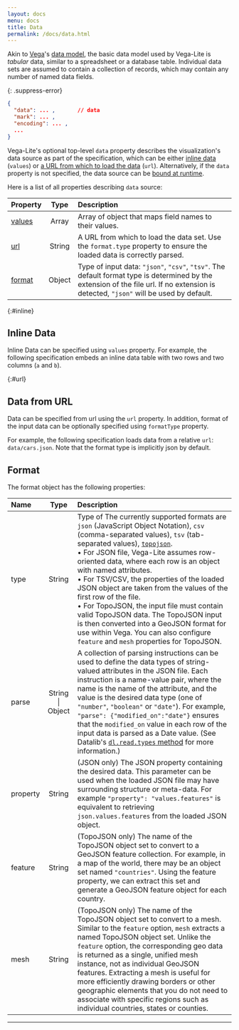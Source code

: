 ```yaml
---
layout: docs
menu: docs
title: Data
permalink: /docs/data.html
---
```


Akin to [Vega](https://www.github.com/vega/vega)'s [data model](https://www.github.com/vega/vega/wiki/Data), the basic data model used by Vega-Lite is *tabular* data, similar to a spreadsheet or a database table. Individual data sets are assumed to contain a collection of records, which may contain any number of named data fields.

{: .suppress-error}
```json
{
  "data": ... ,       // data
  "mark": ... ,
  "encoding": ... ,
  ...
}
```

Vega-Lite's optional top-level `data` property describes the visualization's data source as part of the specification, which can be either [inline data](#inline) (`values`) or [a URL from which to load the data](#url) (`url`).  Alternatively, if the `data` property is not specified, the data source can be [bound at runtime](#runtime).

Here is a list of all properties describing `data` source:

| Property      | Type          | Description    |
| :------------ |:-------------:| :------------- |
| [values](#inline-data) | Array         | Array of object that maps field names to their values. |
| [url](#data-from-url) | String         | A URL from which to load the data set. Use the `format.type` property to ensure the loaded data is correctly parsed. |
| [format](#format)     | Object         | Type of input data: `"json"`, `"csv"`, `"tsv"`. The default format type is determined by the extension of the file url. If no extension is detected, `"json"` will be used by default. |

{:#inline}
## Inline Data

Inline Data can be specified using `values` property.
For example, the following specification embeds an inline data table with two rows and two columns (`a` and `b`).

<span class="vl-example" data-name="bar"></span>

{:#url}
## Data from URL

Data can be specified from url using the `url` property. In addition, format of the input data can be optionally specified using `formatType` property.

For example, the following specification loads data from a relative `url`: `data/cars.json`. Note that the format type is implicitly json by default.

<span class="vl-example" data-name="scatter"></span>

## Format

The format object has the following properties:

| Name          | Type          | Description    |
| :------------ |:-------------:| :------------- |
| type          | String        | Type of The currently supported formats are `json` (JavaScript Object Notation), `csv` (comma-separated values), `tsv` (tab-separated values), [`topojson`](https://github.com/mbostock/topojson/wiki). <br/> • For JSON file, Vega-Lite assumes row-oriented data, where each row is an object with named attributes. <br/> • For TSV/CSV, the properties of the loaded JSON object are taken from the values of the first row of the file. <br/> • For TopoJSON, the input file must contain valid TopoJSON data. The TopoJSON input is then converted into a GeoJSON format for use within Vega.  You can also configure `feature` and `mesh` properties for TopoJSON.  |
| parse         | String &#124; Object | A collection of parsing instructions can be used to define the data types of string-valued attributes in the JSON file. Each instruction is a name-value pair, where the name is the name of the attribute, and the value is the desired data type (one of `"number"`, `"boolean"` or `"date"`). For example, `"parse": {"modified_on":"date"}` ensures that the `modified_on` value in each row of the input data is parsed as a Date value. (See Datalib's [`dl.read.types` method](https://github.com/vega/datalib/wiki/Import#dl_read_types) for more information.)|
| property      | String        | (JSON only) The JSON property containing the desired data. This parameter can be used when the loaded JSON file may have surrounding structure or meta-data. For example `"property": "values.features"` is equivalent to retrieving `json.values.features` from the loaded JSON object. |
| feature       | String        | (TopoJSON only) The name of the TopoJSON object set to convert to a GeoJSON feature collection. For example, in a map of the world, there may be an object set named `"countries"`. Using the feature property, we can extract this set and generate a GeoJSON feature object for each country. |
| mesh          | String        | (TopoJSON only) The name of the TopoJSON object set to convert to a mesh. Similar to the `feature` option, `mesh` extracts a named TopoJSON object set. Unlike the `feature` option, the corresponding geo data is returned as a single, unified mesh instance, not as individual GeoJSON features. Extracting a mesh is useful for more efficiently drawing borders or other geographic elements that you do not need to associate with specific regions such as individual countries, states or counties. |

-----
